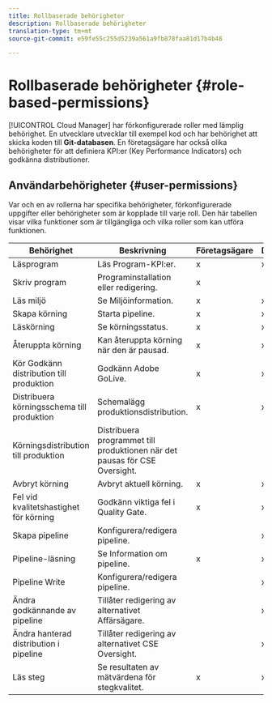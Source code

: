 ```yaml
---
title: Rollbaserade behörigheter
description: Rollbaserade behörigheter
translation-type: tm+mt
source-git-commit: e59fe55c255d5239a561a9fb878faa81d17b4b48

---
```



# Rollbaserade behörigheter {#role-based-permissions}

[!UICONTROL Cloud Manager] har förkonfigurerade roller med lämplig behörighet. En utvecklare utvecklar till exempel kod och har behörighet att skicka koden till **Git-databasen**. En företagsägare har också olika behörigheter för att definiera KPI:er (Key Performance Indicators) och godkänna distributioner.

## Användarbehörigheter {#user-permissions}

Var och en av rollerna har specifika behörigheter, förkonfigurerade uppgifter eller behörigheter som är kopplade till varje roll. Den här tabellen visar vilka funktioner som är tillgängliga och vilka roller som kan utföra funktionen.

| Behörighet | Beskrivning | Företagsägare | Distributionshanteraren | Programhanteraren | Utvecklare | ÄRENDE |
|--- |--- |--- |--- |--- |--- |--- |
| Läsprogram | Läs Program-KPI:er. | x | x | x | x | x |
| Skriv program | Programinstallation eller redigering. | x |  |  |  |  |
| Läs miljö | Se Miljöinformation. | x | x | x | x | x |
| Skapa körning | Starta pipeline. | x | x | x |  |  |
| Läskörning | Se körningsstatus. | x | x | x | x | x |
| Återuppta körning | Kan återuppta körning när den är pausad. | x | x | x |  | x |
| Kör Godkänn distribution till produktion | Godkänn Adobe GoLive. | x | x | x |  |  |
| Distribuera körningsschema till produktion | Schemalägg produktionsdistribution. | x | x | x |  | x |
| Körningsdistribution till produktion | Distribuera programmet till produktionen när det pausas för CSE Oversight. |  |  |  |  | x |
| Avbryt körning | Avbryt aktuell körning. | x | x | x |  |  |
| Fel vid kvalitetshastighet för körning | Godkänn viktiga fel i Quality Gate. | x | x | x |  |  |
| Skapa pipeline | Konfigurera/redigera pipeline. |  | x |  |  |  |
| Pipeline-läsning | Se Information om pipeline. | x | x | x | x | x |
| Pipeline Write | Konfigurera/redigera pipeline. |  | x |  |  |  |
| Ändra godkännande av pipeline | Tillåter redigering av alternativet Affärsägare. |  | x |  |  |  |
| Ändra hanterad distribution i pipeline | Tillåter redigering av alternativet CSE Oversight. |  | x |  |  |  |
| Läs steg | Se resultaten av mätvärdena för stegkvalitet. | x | x | x | x | x |
